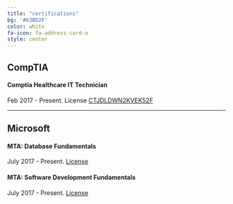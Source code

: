 ```yaml
---
title: "certifications"
bg: '#63BD2F'
color: white
fa-icon: fa-address-card-o
style: center
---
```


## CompTIA
#### Comptia Healthcare IT Technician
Feb 2017 - Present. License [CTJDLDWN2KVEK52F](https://www.certmetrics.com/comptia/public/verification.aspx)

---

## Microsoft
#### MTA: Database Fundamentals
July 2017 - Present. [License](https://www.youracclaim.com/badges/ddfa48f5-981f-445c-a16b-0adfecd18f6d/public_url)

#### MTA: Software Development Fundamentals
July 2017 - Present. [License](https://www.youracclaim.com/badges/2bdeff35-cf12-4228-af03-e3485a0c60d8/public_url)

